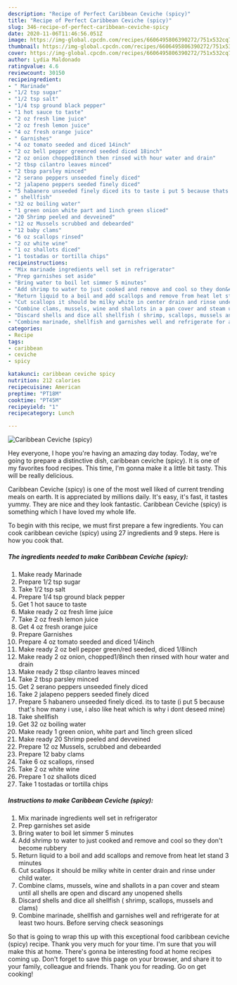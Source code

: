 ```yaml
---
description: "Recipe of Perfect Caribbean Ceviche (spicy)"
title: "Recipe of Perfect Caribbean Ceviche (spicy)"
slug: 346-recipe-of-perfect-caribbean-ceviche-spicy
date: 2020-11-06T11:46:56.051Z
image: https://img-global.cpcdn.com/recipes/6606495806390272/751x532cq70/caribbean-ceviche-spicy-recipe-main-photo.jpg
thumbnail: https://img-global.cpcdn.com/recipes/6606495806390272/751x532cq70/caribbean-ceviche-spicy-recipe-main-photo.jpg
cover: https://img-global.cpcdn.com/recipes/6606495806390272/751x532cq70/caribbean-ceviche-spicy-recipe-main-photo.jpg
author: Lydia Maldonado
ratingvalue: 4.6
reviewcount: 30150
recipeingredient:
- " Marinade"
- "1/2 tsp sugar"
- "1/2 tsp salt"
- "1/4 tsp ground black pepper"
- "1 hot sauce to taste"
- "2 oz fresh lime juice"
- "2 oz fresh lemon juice"
- "4 oz fresh orange juice"
- " Garnishes"
- "4 oz tomato seeded and diced 14inch"
- "2 oz bell pepper greenred seeded diced 18inch"
- "2 oz onion chopped18inch then rinsed with hour water and drain"
- "2 tbsp cilantro leaves minced"
- "2 tbsp parsley minced"
- "2 serano peppers unseeded finely diced"
- "2 jalapeno peppers seeded finely diced"
- "5 habanero unseeded finely diced its to taste i put 5 because thats how many i use i also like heat which is why i dont deseed mine"
- " shellfish"
- "32 oz boiling water"
- "1 green onion white part and 1inch green sliced"
- "20 Shrimp peeled and devveined"
- "12 oz Mussels scrubbed and debearded"
- "12 baby clams"
- "6 oz scallops rinsed"
- "2 oz white wine"
- "1 oz shallots diced"
- "1 tostadas or tortilla chips"
recipeinstructions:
- "Mix marinade ingredients well set in refrigerator"
- "Prep garnishes set aside"
- "Bring water to boil let simmer 5 minutes"
- "Add shrimp to water to just cooked and remove and cool so they don&#39;t become rubbery"
- "Return liquid to a boil and add scallops and remove from heat let stand 3 minutes"
- "Cut scallops it should be milky white in center drain and rinse under child water."
- "Combine clams, mussels, wine and shallots in a pan cover and steam until all shells are open and discard any unopened shells"
- "Discard shells and dice all shellfish ( shrimp, scallops, mussels and clams)"
- "Combine marinade, shellfish and garnishes well and refrigerate for at least two hours. Before serving check seasonings"
categories:
- Recipe
tags:
- caribbean
- ceviche
- spicy

katakunci: caribbean ceviche spicy 
nutrition: 212 calories
recipecuisine: American
preptime: "PT18M"
cooktime: "PT45M"
recipeyield: "1"
recipecategory: Lunch

---
```



![Caribbean Ceviche (spicy)](https://img-global.cpcdn.com/recipes/6606495806390272/751x532cq70/caribbean-ceviche-spicy-recipe-main-photo.jpg)

Hey everyone, I hope you're having an amazing day today. Today, we're going to prepare a distinctive dish, caribbean ceviche (spicy). It is one of my favorites food recipes. This time, I'm gonna make it a little bit tasty. This will be really delicious.



Caribbean Ceviche (spicy) is one of the most well liked of current trending meals on earth. It is appreciated by millions daily. It's easy, it's fast, it tastes yummy. They are nice and they look fantastic. Caribbean Ceviche (spicy) is something which I have loved my whole life.


To begin with this recipe, we must first prepare a few ingredients. You can cook caribbean ceviche (spicy) using 27 ingredients and 9 steps. Here is how you cook that.

<!--inarticleads1-->

##### The ingredients needed to make Caribbean Ceviche (spicy):

1. Make ready  Marinade
1. Prepare 1/2 tsp sugar
1. Take 1/2 tsp salt
1. Prepare 1/4 tsp ground black pepper
1. Get 1 hot sauce to taste
1. Make ready 2 oz fresh lime juice
1. Take 2 oz fresh lemon juice
1. Get 4 oz fresh orange juice
1. Prepare  Garnishes
1. Prepare 4 oz tomato seeded and diced 1/4inch
1. Make ready 2 oz bell pepper green/red seeded, diced 1/8inch
1. Make ready 2 oz onion, chopped1/8inch then rinsed with hour water and drain
1. Make ready 2 tbsp cilantro leaves minced
1. Take 2 tbsp parsley minced
1. Get 2 serano peppers unseeded finely diced
1. Take 2 jalapeno peppers seeded finely diced
1. Prepare 5 habanero unseeded finely diced. its to taste (i put 5 because that&#39;s how many i use, i also like heat which is why i dont deseed mine)
1. Take  shellfish
1. Get 32 oz boiling water
1. Make ready 1 green onion, white part and 1inch green sliced
1. Make ready 20 Shrimp peeled and devveined
1. Prepare 12 oz Mussels, scrubbed and debearded
1. Prepare 12 baby clams
1. Take 6 oz scallops, rinsed
1. Take 2 oz white wine
1. Prepare 1 oz shallots diced
1. Take 1 tostadas or tortilla chips




<!--inarticleads2-->

##### Instructions to make Caribbean Ceviche (spicy):

1. Mix marinade ingredients well set in refrigerator
1. Prep garnishes set aside
1. Bring water to boil let simmer 5 minutes
1. Add shrimp to water to just cooked and remove and cool so they don&#39;t become rubbery
1. Return liquid to a boil and add scallops and remove from heat let stand 3 minutes
1. Cut scallops it should be milky white in center drain and rinse under child water.
1. Combine clams, mussels, wine and shallots in a pan cover and steam until all shells are open and discard any unopened shells
1. Discard shells and dice all shellfish ( shrimp, scallops, mussels and clams)
1. Combine marinade, shellfish and garnishes well and refrigerate for at least two hours. Before serving check seasonings




So that is going to wrap this up with this exceptional food caribbean ceviche (spicy) recipe. Thank you very much for your time. I'm sure that you will make this at home. There's gonna be interesting food at home recipes coming up. Don't forget to save this page on your browser, and share it to your family, colleague and friends. Thank you for reading. Go on get cooking!
